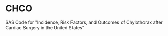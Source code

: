 # CHCO
SAS Code for "Incidence, Risk Factors, and Outcomes of Chylothorax after Cardiac Surgery in the United States"
